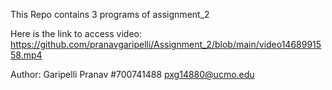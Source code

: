 This Repo contains 3 programs of assignment_2

Here is the link to access video: https://github.com/pranavgaripelli/Assignment_2/blob/main/video1468991558.mp4

Author: Garipelli Pranav #700741488 pxg14880@ucmo.edu
